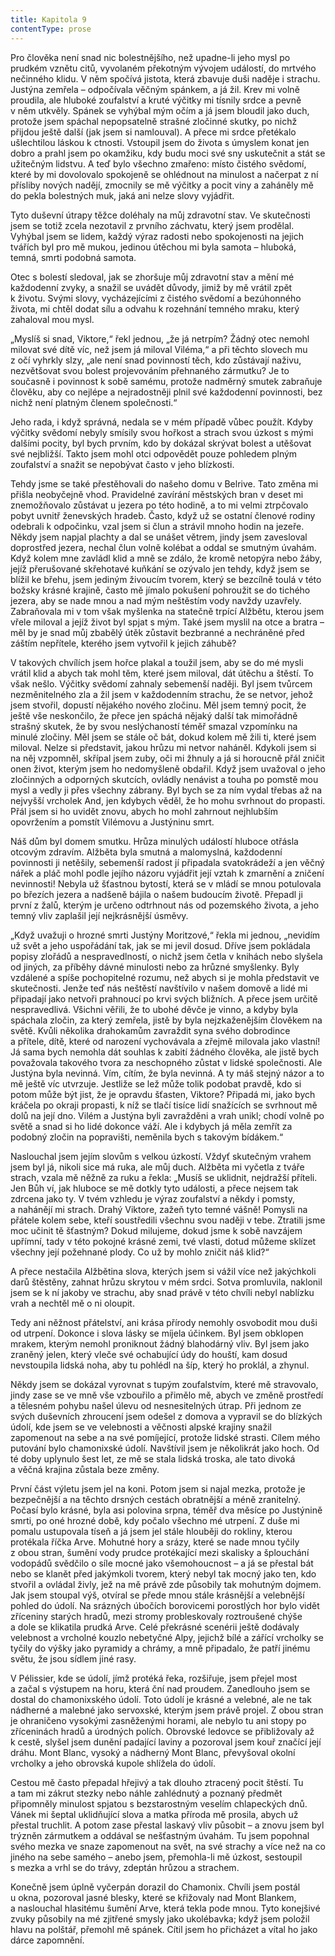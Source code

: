 ```yaml
---
title: Kapitola 9
contentType: prose
---
```


Pro člověka není snad nic bolestnějšího, než upadne-li jeho mysl po prudkém vznětu citů, vyvolaném překotným vývojem událostí, do mrtvého nečinného klidu. V něm spočívá jistota, která zbavuje duši naděje i strachu. Justýna zemřela – odpočívala věčným spánkem, a já žil. Krev mi volně proudila, ale hluboké zoufalství a kruté výčitky mi tísnily srdce a pevně v něm utkvěly. Spánek se vyhýbal mým očím a já jsem bloudil jako duch, protože jsem spáchal nepopsatelně strašné zločinné skutky, po nichž přijdou ještě další (jak jsem si namlouval). A přece mi srdce přetékalo ušlechtilou láskou k ctnosti. Vstoupil jsem do života s úmyslem konat jen dobro a prahl jsem po okamžiku, kdy budu moci své sny uskutečnit a stát se užitečným lidstvu. A teď bylo všechno zmařeno: místo čistého svědomí, které by mi dovolovalo spokojeně se ohlédnout na minulost a načerpat z ní přísliby nových nadějí, zmocnily se mě výčitky a pocit viny a zaháněly mě do pekla bolestných muk, jaká ani nelze slovy vyjádřit.

Tyto duševní útrapy těžce doléhaly na můj zdravotní stav. Ve skutečnosti jsem se totiž zcela nezotavil z prvního záchvatu, který jsem prodělal. Vyhýbal jsem se lidem, každý výraz radosti nebo spokojenosti na jejich tvářích byl pro mě mukou, jedinou útěchou mi byla samota – hluboká, temná, smrti podobná samota.

Otec s bolestí sledoval, jak se zhoršuje můj zdravotní stav a mění mé každodenní zvyky, a snažil se uvádět důvody, jimiž by mě vrátil zpět k životu. Svými slovy, vycházejícími z čistého svědomí a bezúhonného života, mi chtěl dodat sílu a odvahu k rozehnání temného mraku, který zahaloval mou mysl.

„Myslíš si snad, Viktore,“ řekl jednou, „že já netrpím? Žádný otec nemohl milovat své dítě víc, než jsem já miloval Viléma,“ a při těchto slovech mu z očí vyhrkly slzy, „ale není snad povinností těch, kdo zůstávají naživu, nezvětšovat svou bolest projevováním přehnaného zármutku? Je to současně i povinnost k sobě samému, protože nadměrný smutek zabraňuje člověku, aby co nejlépe a nejradostněji plnil své každodenní povinnosti, bez nichž není platným členem společnosti.“

Jeho rada, i když správná, nedala se v mém případě vůbec použít. Kdyby výčitky svědomí nebyly smísily svou hořkost a strach svou úzkost s mými dalšími pocity, byl bych prvním, kdo by dokázal skrývat bolest a utěšovat své nejbližší. Takto jsem mohl otci odpovědět pouze pohledem plným zoufalství a snažit se nepobývat často v jeho blízkosti.

Tehdy jsme se také přestěhovali do našeho domu v Belrive. Tato změna mi přišla neobyčejně vhod. Pravidelné zavírání městských bran v deset mi znemožňovalo zůstávat u jezera po této hodině, a to mi velmi ztrpčovalo pobyt uvnitř ženevských hradeb. Často, když už se ostatní členové rodiny odebrali k odpočinku, vzal jsem si člun a strávil mnoho hodin na jezeře. Někdy jsem napjal plachty a dal se unášet větrem, jindy jsem zavesloval doprostřed jezera, nechal člun volně kolébat a oddal se smutným úvahám. Když kolem mne zavládl klid a mně se zdálo, že kromě netopýra nebo žáby, jejíž přerušované skřehotavé kuňkání se ozývalo jen tehdy, když jsem se blížil ke břehu, jsem jediným živoucím tvorem, který se bezcílně toulá v této božsky krásné krajině, často mě jímalo pokušení pohroužit se do tichého jezera, aby se nade mnou a nad mým neštěstím vody navždy uzavřely. Zabraňovala mi v tom však myšlenka na statečně trpící Alžbětu, kterou jsem vřele miloval a jejíž život byl spjat s mým. Také jsem myslil na otce a bratra – měl by je snad můj zbabělý útěk zůstavit bezbranné a nechráněné před záštím nepřítele, kterého jsem vytvořil k jejich záhubě?

V takových chvílích jsem hořce plakal a toužil jsem, aby se do mé mysli vrátil klid a abych tak mohl těm, které jsem miloval, dát útěchu a štěstí. To však nešlo. Výčitky svědomí zahnaly sebemenší naději. Byl jsem tvůrcem nezměnitelného zla a žil jsem v každodenním strachu, že se netvor, jehož jsem stvořil, dopustí nějakého nového zločinu. Měl jsem temný pocit, že ještě vše neskončilo, že přece jen spáchá nějaký další tak mimořádně strašný skutek, že by svou neslýchaností téměř smazal vzpomínku na minulé zločiny. Měl jsem se stále oč bát, dokud kolem mě žili ti, které jsem miloval. Nelze si představit, jakou hrůzu mi netvor naháněl. Kdykoli jsem si na něj vzpomněl, skřípal jsem zuby, oči mi žhnuly a já si horoucně přál zničit onen život, kterým jsem ho nedomyšleně obdařil. Když jsem uvažoval o jeho zločinných a odporných skutcích, ovládly nenávist a touha po pomstě mou mysl a vedly ji přes všechny zábrany. Byl bych se za ním vydal třebas až na nejvyšší vrcholek And, jen kdybych věděl, že ho mohu svrhnout do propasti. Přál jsem si ho uvidět znovu, abych ho mohl zahrnout nejhlubším opovržením a pomstít Vilémovu a Justýninu smrt.

Náš dům byl domem smutku. Hrůza minulých událostí hluboce otřásla otcovým zdravím. Alžběta byla smutná a malomyslná, každodenní povinnosti ji netěšily, sebemenší radost jí připadala svatokrádeží a jen věčný nářek a pláč mohl podle jejího názoru vyjádřit její vztah k zmarnění a zničení nevinnosti! Nebyla už šťastnou bytostí, která se v mládí se mnou potulovala po březích jezera a nadšeně bájila o našem budoucím životě. Přepadl ji první z žalů, kterým je určeno odtrhnout nás od pozemského života, a jeho temný vliv zaplašil její nejkrásnější úsměvy.

„Když uvažuji o hrozné smrti Justýny Moritzové,“ řekla mi jednou, „nevidím už svět a jeho uspořádání tak, jak se mi jevil dosud. Dříve jsem pokládala popisy zlořádů a nespravedlností, o nichž jsem četla v knihách nebo slyšela od jiných, za příběhy dávné minulosti nebo za hrůzné smyšlenky. Byly vzdálené a spíše pochopitelné rozumu, než abych si je mohla představit ve skutečnosti. Jenže teď nás neštěstí navštívilo v našem domově a lidé mi připadají jako netvoři prahnoucí po krvi svých bližních. A přece jsem určitě nespravedlivá. Všichni věřili, že to ubohé děvče je vinno, a kdyby byla spáchala zločin, za který zemřela, jistě by byla nejzkaženějším člověkem na světě. Kvůli několika drahokamům zavraždit syna svého dobrodince a přítele, dítě, které od narození vychovávala a zřejmě milovala jako vlastní! Já sama bych nemohla dát souhlas k zabití žádného člověka, ale jistě bych považovala takového tvora za neschopného zůstat v lidské společnosti. Ale Justýna byla nevinná. Vím, cítím, že byla nevinná. A ty máš stejný názor a to mě ještě víc utvrzuje. Jestliže se lež může tolik podobat pravdě, kdo si potom může být jist, že je opravdu šťasten, Viktore? Připadá mi, jako bych kráčela po okraji propasti, k níž se tlačí tisíce lidí snažících se svrhnout mě dolů na její dno. Vilém a Justýna byli zavražděni a vrah unikl; chodí volně po světě a snad si ho lidé dokonce váží. Ale i kdybych já měla zemřít za podobný zločin na popravišti, neměnila bych s takovým bídákem.“

Naslouchal jsem jejím slovům s velkou úzkostí. Vždyť skutečným vrahem jsem byl já, nikoli sice má ruka, ale můj duch. Alžběta mi vyčetla z tváře strach, vzala mě něžně za ruku a řekla: „Musíš se uklidnit, nejdražší příteli. Jen Bůh ví, jak hluboce se mě dotkly tyto události, a přece nejsem tak zdrcena jako ty. V tvém vzhledu je výraz zoufalství a někdy i pomsty, a nahánějí mi strach. Drahý Viktore, zažeň tyto temné vášně! Pomysli na přátele kolem sebe, kteří soustředili všechnu svou naději v tebe. Ztratili jsme moc učinit tě šťastným? Dokud milujeme, dokud jsme k sobě navzájem upřímní, tady v této pokojné krásné zemi, tvé vlasti, dotud můžeme sklízet všechny její požehnané plody. Co už by mohlo zničit náš klid?“

A přece nestačila Alžbětina slova, kterých jsem si vážil více než jakýchkoli darů štěstěny, zahnat hrůzu skrytou v mém srdci. Sotva promluvila, naklonil jsem se k ní jakoby ve strachu, aby snad právě v této chvíli nebyl nablízku vrah a nechtěl mě o ni oloupit.

Tedy ani něžnost přátelství, ani krása přírody nemohly osvobodit mou duši od utrpení. Dokonce i slova lásky se míjela účinkem. Byl jsem obklopen mrakem, kterým nemohl proniknout žádný blahodárný vliv. Byl jsem jako zraněný jelen, který vleče své ochabující údy do houští, kam dosud nevstoupila lidská noha, aby tu pohlédl na šíp, který ho proklál, a zhynul.

Někdy jsem se dokázal vyrovnat s tupým zoufalstvím, které mě stravovalo, jindy zase se ve mně vše vzbouřilo a přimělo mě, abych ve změně prostředí a tělesném pohybu našel úlevu od nesnesitelných útrap. Při jednom ze svých duševních zhroucení jsem odešel z domova a vypravil se do blízkých údolí, kde jsem se ve velebnosti a věčnosti alpské krajiny snažil zapomenout na sebe a na své pomíjející, protože lidské strasti. Cílem mého putování bylo chamonixské údolí. Navštívil jsem je několikrát jako hoch. Od té doby uplynulo šest let, ze mě se stala lidská troska, ale tato divoká a věčná krajina zůstala beze změny.

První část výletu jsem jel na koni. Potom jsem si najal mezka, protože je bezpečnější a na těchto drsných cestách obratnější a méně zranitelný. Počasí bylo krásné, byla asi polovina srpna, téměř dva měsíce po Justýnině smrti, po oné hrozné době, kdy počalo všechno mé utrpení. Z duše mi pomalu ustupovala tíseň a já jsem jel stále hlouběji do rokliny, kterou protékala říčka Arve. Mohutné hory a srázy, které se nade mnou tyčily z obou stran, šumění vody prudce protékající mezi skalisky a šplouchání vodopádů svědčilo o síle mocné jako všemohoucnost – a já se přestal bát nebo se klanět před jakýmkoli tvorem, který nebyl tak mocný jako ten, kdo stvořil a ovládal živly, jež na mě právě zde působily tak mohutným dojmem. Jak jsem stoupal výš, otvíral se přede mnou stále krásnější a velebnější pohled do údolí. Na srázných úbočích borovicemi porostlých hor bylo vidět zříceniny starých hradů, mezi stromy probleskovaly roztroušené chýše a dole se klikatila prudká Arve. Celé překrásné scenérii ještě dodávaly velebnost a vrcholné kouzlo nebetyčné Alpy, jejichž bílé a zářící vrcholky se tyčily do výšky jako pyramidy a chrámy, a mně připadalo, že patří jinému světu, že jsou sídlem jiné rasy.

V Pélissier, kde se údolí, jímž protéká řeka, rozšiřuje, jsem přejel most a začal s výstupem na horu, která ční nad proudem. Zanedlouho jsem se dostal do chamonixského údolí. Toto údolí je krásné a velebné, ale ne tak nádherné a malebné jako servoxské, kterým jsem právě projel. Z obou stran je ohraničeno vysokými zasněženými horami, ale nebylo tu ani stopy po zříceninách hradů a úrodných polích. Obrovské ledovce se přibližovaly až k cestě, slyšel jsem dunění padající laviny a pozoroval jsem kouř značící její dráhu. Mont Blanc, vysoký a nádherný Mont Blanc, převyšoval okolní vrcholky a jeho obrovská kupole shlížela do údolí.

Cestou mě často přepadal hřejivý a tak dlouho ztracený pocit štěstí. Tu a tam mi zákrut stezky nebo náhle zahlédnutý a poznaný předmět připomněly minulost spjatou s bezstarostným veselím chlapeckých dnů. Vánek mi šeptal uklidňující slova a matka příroda mě prosila, abych už přestal truchlit. A potom zase přestal laskavý vliv působit – a znovu jsem byl trýzněn zármutkem a oddával se nešťastným úvahám. Tu jsem popohnal svého mezka ve snaze zapomenout na svět, na své strachy a více než na co jiného na sebe samého – anebo jsem, přemohla-li mě úzkost, sestoupil s mezka a vrhl se do trávy, zdeptán hrůzou a strachem.

Konečně jsem úplně vyčerpán dorazil do Chamonix. Chvíli jsem postál u okna, pozoroval jasné blesky, které se křižovaly nad Mont Blankem, a naslouchal hlasitému šumění Arve, která tekla pode mnou. Tyto konejšivé zvuky působily na mé zjitřené smysly jako ukolébavka; když jsem položil hlavu na polštář, přemohl mě spánek. Cítil jsem ho přicházet a vítal ho jako dárce zapomnění.
